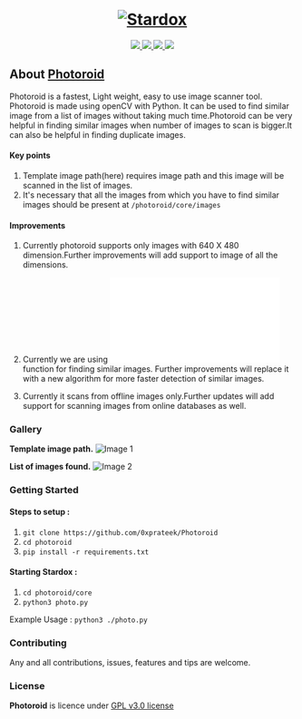 <h1 align="center">
  <br>
  <a href="https://github.com/0xprateek"><img src="https://i.imgur.com/UiskoMY.jpg" alt="Stardox"></a>
</h1>

<p align="center">  
  <a href="https://docs.python.org/3/download.html">
    <img src="https://img.shields.io/badge/Python-3.x-green.svg">
  </a>
  <a href="https://github.com/0xprateek/Photoroid">
    <img src="https://img.shields.io/badge/Version-v1.0.0%20(stable)-blue.svg">
  </a>
  <a href="https://github.com/0xPrateek/Photoroid/blob/master/LICENSE">
    <img src="https://img.shields.io/badge/License-GPLv3-orange.svg">
  </a> 
  <a href="https://github.com/0xprateek/Photoroid">
    <img src="https://img.shields.io/badge/OS-Linux-orange.svg">
  </a>
</p>

## About [Photoroid](https://github.com/0xprateek/Photoroid)
Photoroid is a fastest, Light weight, easy to use image scanner tool. Photoroid is made using openCV with Python. It can be used to find similar image from a list of images without taking much time.Photoroid can be very helpful in finding similar images when number of images to scan is bigger.It can also be helpful in finding duplicate images.</p>

#### Key points

1. Template image path(here) requires image path and this image will be scanned in the list of images.
2. It's necessary that all the images from which you have to find similar images should be present at `/photoroid/core/images`

#### Improvements

1. Currently photoroid supports only images with 640 X 480 dimension.Further improvements will add support to image of all the dimensions.</p>
2. Currently we are using ![`cv2.matchTemplate()`](opencv-python-tutroals.readthedocs.io/en/latest/py_tutorials/py_imgproc/py_template_matching/py_template_matching.html) function for finding similar images. Further improvements will replace it with a new algorithm for more faster detection of similar images.</p>
3. Currently it scans from offline images only.Further updates will add support for scanning images from online databases as well.</p>


### Gallery

**Template image path.**
![Image 1](https://i.imgur.com/CHt2RhL.jpg)


 **List of images found.**
![Image 2](https://i.imgur.com/QoVH8d6.jpg)


### Getting Started

#### Steps to setup :

1. `git clone https://github.com/0xprateek/Photoroid`
2. `cd photoroid`
3. `pip install -r requirements.txt`

#### Starting Stardox :

1. `cd photoroid/core`
2. `python3 photo.py`

Example Usage : `python3 ./photo.py`


### Contributing
Any and all contributions, issues, features and tips are welcome.

### License
**Photoroid** is licence under [GPL v3.0 license](https://www.gnu.org/licenses/gpl-3.0.en.html)
